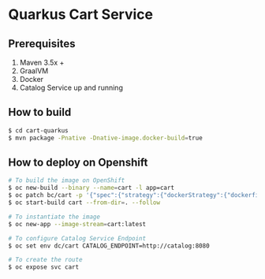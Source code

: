 # Quarkus Cart Service

## Prerequisites

1. Maven 3.5x +
2. GraalVM
3. Docker
4. Catalog Service up and running

## How to build

~~~bash
$ cd cart-quarkus
$ mvn package -Pnative -Dnative-image.docker-build=true
~~~

## How to deploy on Openshift

~~~bash
# To build the image on OpenShift
$ oc new-build --binary --name=cart -l app=cart
$ oc patch bc/cart -p '{"spec":{"strategy":{"dockerStrategy":{"dockerfilePath":"src/main/docker/Dockerfile"}}}}'
$ oc start-build cart --from-dir=. --follow

# To instantiate the image
$ oc new-app --image-stream=cart:latest

# To configure Catalog Service Endpoint
$ oc set env dc/cart CATALOG_ENDPOINT=http://catalog:8080

# To create the route
$ oc expose svc cart
~~~
